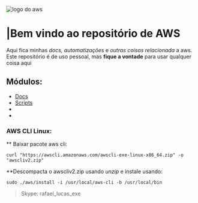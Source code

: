 ![logo do aws](https://p.kindpng.com/picc/s/152-1522129_how-to-manage-and-automate-aws-ebs-snapshots.png)
# |Bem vindo ao repositório de AWS
Aqui fica minhas _docs, automatizações_ e _outras coisas relacionada_ a aws.
Este repositório é de uso pessoal, mas **fique a vontade** para usar qualquer coisa aqui

## Módulos:
-  [Docs](https://github.com/rafael-debug/AWS/tree/main/Docs)
-  [Scripts](https://github.com/rafael-debug/AWS/tree/main/Scripts)
-
-


### AWS CLI Linux:
** Baixar pacote aws cli:
```
curl "https://awscli.amazonaws.com/awscli-exe-linux-x86_64.zip" -o "awscliv2.zip"
```
**Descompacta o awscliv2.zip usando _unzip_ e instale usando:
```
sudo ./aws/install -i /usr/local/aws-cli -b /usr/local/bin
```



>Skype: rafael_lucas_exe